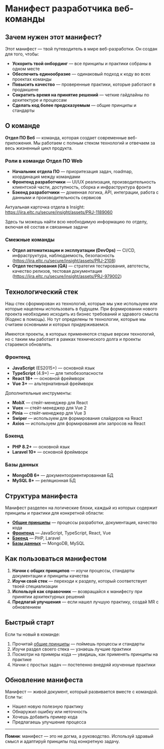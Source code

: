 # Манифест разработчика веб-команды

## Зачем нужен этот манифест?

Этот манифест — твой путеводитель в мире веб-разработки. Он создан для того, чтобы:

- **Ускорить твой онбординг** — все принципы и практики собраны в одном месте
- **Обеспечить единообразие** — одинаковый подход к коду во всех проектах команды
- **Повысить качество** — проверенные практики, которые работают в продакшене
- **Сократить время на принятие решений** — четкие гайдлайны по архитектуре и процессам
- **Сделать код более предсказуемым** — общие принципы и стандарты

## О команде

**Отдел ПО Веб** — команда, которая создает современные веб-приложения. Мы работаем с полным стеком технологий и отвечаем за весь жизненный цикл продукта.

### Роли в команде Отдел ПО Web

- **Начальник отдела ПО**  — приоритезация задач, roadmap, координация между командами
- **Фронтенд разработчики** — UI/UX реализация, производительность клиентской части, доступность, сборка и инфраструктура фронта
- **Бэкенд разработчики** — доменная логика, API, интеграции, работа с данными и производительность сервисов

Актуальная карточка отдела в Insight: https://jira.eltc.ru/secure/insight/assets/PRJ-1189060

Здесь ты можешь найти всю необходимую информацию по отделу, включая её состав и связанные задачи

### Смежные команды

- **Отдел автоматизации и эксплуатации (DevOps)** — CI/CD, инфраструктура, наблюдаемость, безопасность (https://jira.eltc.ru/secure/insight/assets/PRJ-2108)
- **Отдел тестирования (QA)** — стратегия тестирования, автотесты, качество релизов, тестовая документация (https://jira.eltc.ru/secure/insight/assets/PRJ-979002)

## Технологический стек
Наш стек сформирован из технологий, которые мы уже используем или которые нацелены использовать в будущем. При формировании нового проекта необходимо исходить из бизнес требований и здравого смысла (Кодекс в помощь). Но тут определены те технологии, которые мы считаем основными и которых придерживаемся.

Имеются проекты, в которых применяются старые версии технологий, но с таким мы работает в рамках технического долга и проекты стараемся обновлять.

### Фронтенд
- **JavaScript** (ES2015+) — основной язык
- **TypeScript** (4.9+) — для типобезопасности
- **React 18+** — основной фреймворк
- **Vue 3+** — альтернативный фреймворк

Дополнительные инструменты:
- **MobX** — стейт-менеджер для React
- **Vuex** — стейт-менеджер для Vue 2
- **Pinia** — стейт-менеджер для Vue 3
- **Swiper** — используем для формирования слайдеров на React
- **Axios** — используем для формирования апи запросов на React


### Бэкенд
- **PHP 8.2+** — основной язык
- **Laravel 10+** — основной фреймворк

### Базы данных
- **MongoDB 6+** — документоориентированная БД
- **MySQL 8+** — реляционная БД

## Структура манифеста

Манифест разделен на логические блоки, каждый из которых содержит принципы и практики для конкретной области:

- **[Общие принципы](general/README.md)** — процессы разработки, документация, качество кода
- **[Фронтенд](frontend/README.md)** — JavaScript, TypeScript, React, Vue
- **[Бэкенд](backend/README.md)** — PHP, Laravel
- **[Базы данных](database/README.md)** — MongoDB, MySQL

## Как пользоваться манифестом

1. **Начни с общих принципов** — изучи процессы, стандарты документации и принципы качества
2. **Изучи свой стек** — переходи к разделу, который соответствует твоей специализации
3. **Используй как справочник** — возвращайся к манифесту при принятии архитектурных решений
4. **Предлагай улучшения** — если нашел лучшую практику, создай MR с обновлением

## Быстрый старт

Если ты новый в команде:

1. Прочитай [общие принципы](general/README.md) — поймешь процессы и стандарты
2. Изучи раздел своего стека — узнаешь лучшие практики
3. Посмотри на примеры кода — увидишь, как применять принципы на практике
4. Начни с простых задач — постепенно внедряй изученные практики

## Обновление манифеста

Манифест — живой документ, который развивается вместе с командой. Если ты:

- Нашел новую полезную практику
- Обнаружил ошибку или неточность
- Хочешь добавить пример кода
- Предлагаешь улучшение процесса

---

**Помни**: манифест — это не догма, а руководство. Используй здравый смысл и адаптируй принципы под конкретную задачу.


